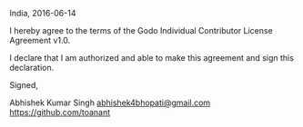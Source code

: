 India, 2016-06-14

I hereby agree to the terms of the Godo Individual Contributor License Agreement v1.0.

I declare that I am authorized and able to make this agreement and sign this declaration.

Signed,

Abhishek Kumar Singh abhishek4bhopati@gmail.com https://github.com/toanant
